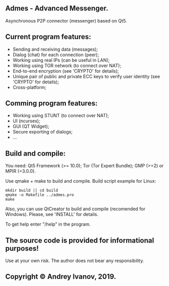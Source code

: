 ## Admes - Advanced Messenger.
Asynchronous P2P connector (messenger) based on Qt5.

## Current program features:
- Sending and receiving data (messages);
- Dialog (chat) for each connection (peer);
- Working using real IPs (can be useful in LAN);
- Working using TOR network (to connect over NAT);
- End-to-end encryption (see 'CRYPTO' for details);
- Unique pair of public and private ECC keys to verify user identity (see 'CRYPTO' for details);
- Cross-platform;

## Comming program features:    
- Working using STUNT (to connect over NAT);
- UI (ncurses);
- GUI (QT Widget);
- Secure exporting of dialogs;
- ...

## Build and compile: 
You need:
Qt5 Framework (>= 10.0);
Tor (Tor Expert Bundle);
GMP (>=2) or MPIR (=3.0.0).

Use qmake + make to build and compile.
Build script example for Linux:

    mkdir build || cd build
    qmake -o Makefile ../admes.pro
    make

Also, you can use QtCreator to build and compile (recomended for Windows).
Please, see 'INSTALL' for details.

To get help enter "/help" in the program.

## The source code is provided for informational purposes!
Use at your own risk. The author does not bear any responsibility.

## Copyright © Andrey Ivanov, 2019.